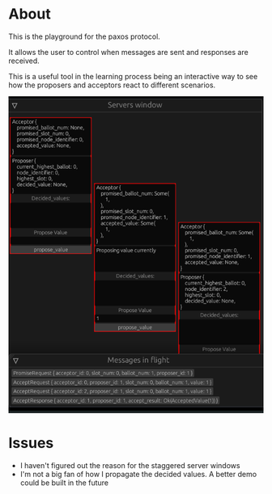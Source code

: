 

# About 
This is the playground for the paxos protocol.

It allows the user to control when messages are sent and responses are received.

This is a useful tool in the learning process being an interactive way to see how the proposers and acceptors react to different scenarios.


![](./docs/images/example.png)


# Issues
- I haven't figured out the reason for the staggered server windows
- I'm not a big fan of how I propagate the decided values.  A better demo could be built in the future

